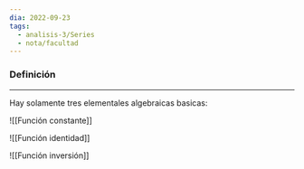 ```yaml
---
dia: 2022-09-23
tags:
  - analisis-3/Series
  - nota/facultad
---
```

### Definición
---
Hay solamente tres elementales algebraicas basicas:

![[Función constante]]

![[Función identidad]]

![[Función inversión]]
